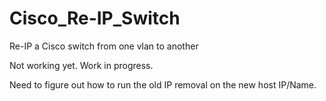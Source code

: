 # Cisco_Re-IP_Switch
Re-IP a Cisco switch from one vlan to another

Not working yet. Work in progress.

Need to figure out how to run the old IP removal on the new host IP/Name.